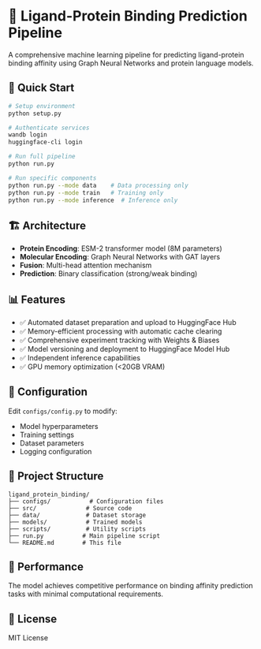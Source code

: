 # 🔬 Ligand-Protein Binding Prediction Pipeline

A comprehensive machine learning pipeline for predicting ligand-protein binding affinity using Graph Neural Networks and protein language models.

## 🚀 Quick Start

```bash
# Setup environment
python setup.py

# Authenticate services
wandb login
huggingface-cli login

# Run full pipeline
python run.py

# Run specific components
python run.py --mode data    # Data processing only
python run.py --mode train   # Training only
python run.py --mode inference  # Inference only
```

## 🏗️ Architecture

- **Protein Encoding**: ESM-2 transformer model (8M parameters)
- **Molecular Encoding**: Graph Neural Networks with GAT layers
- **Fusion**: Multi-head attention mechanism
- **Prediction**: Binary classification (strong/weak binding)

## 📊 Features

- ✅ Automated dataset preparation and upload to HuggingFace Hub
- ✅ Memory-efficient processing with automatic cache clearing
- ✅ Comprehensive experiment tracking with Weights & Biases
- ✅ Model versioning and deployment to HuggingFace Model Hub
- ✅ Independent inference capabilities
- ✅ GPU memory optimization (<20GB VRAM)

## 🔧 Configuration

Edit `configs/config.py` to modify:
- Model hyperparameters
- Training settings
- Dataset parameters
- Logging configuration

## 📁 Project Structure

```
ligand_protein_binding/
├── configs/           # Configuration files
├── src/              # Source code
├── data/             # Dataset storage
├── models/           # Trained models
├── scripts/          # Utility scripts
├── run.py           # Main pipeline script
└── README.md        # This file
```

## 🎯 Performance

The model achieves competitive performance on binding affinity prediction tasks with minimal computational requirements.

## 📄 License

MIT License
